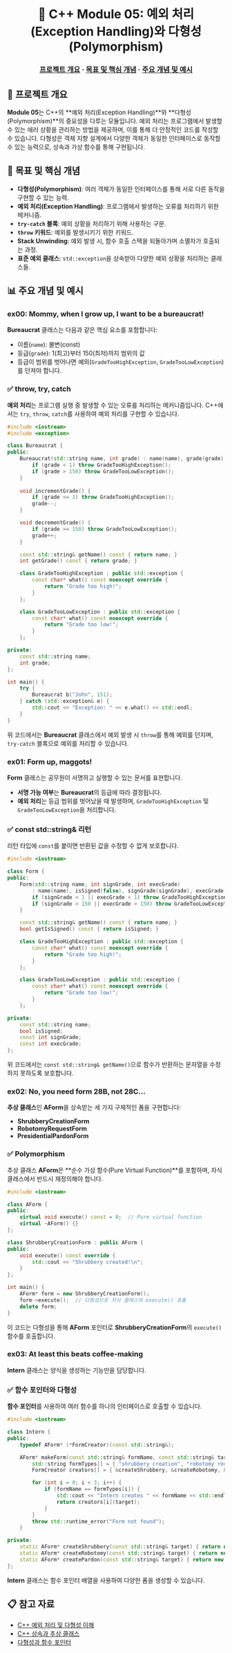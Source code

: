 <h1 align="center">
    🏰 C++ Module 05: 예외 처리(Exception Handling)와 다형성(Polymorphism)
</h1>

<h3 align="center">
	<a href="#프로젝트-개요">프로젝트 개요</a>
	<span> · </span>
	<a href="#목표-및-핵심-개념">목표 및 핵심 개념</a>
	<span> · </span>
	<a href="#주요-개념-및-예시">주요 개념 및 예시</a>
</h3>


## 📘 프로젝트 개요

**Module 05**는 C++의 **예외 처리(Exception Handling)**와 **다형성(Polymorphism)**의 중요성을 다루는 모듈입니다. 예외 처리는 프로그램에서 발생할 수 있는 에러 상황을 관리하는 방법을 제공하며, 이를 통해 더 안정적인 코드를 작성할 수 있습니다. 다형성은 객체 지향 설계에서 다양한 객체가 동일한 인터페이스로 동작할 수 있는 능력으로, 상속과 가상 함수를 통해 구현됩니다.


## 📂 목표 및 핵심 개념

- **다형성(Polymorphism)**: 여러 객체가 동일한 인터페이스를 통해 서로 다른 동작을 구현할 수 있는 능력.
- **예외 처리(Exception Handling)**: 프로그램에서 발생하는 오류를 처리하기 위한 메커니즘.
- **`try-catch` 블록**: 예외 상황을 처리하기 위해 사용하는 구문.
- **`throw` 키워드**: 예외를 발생시키기 위한 키워드.
- **Stack Unwinding**: 예외 발생 시, 함수 호출 스택을 되돌아가며 소멸자가 호출되는 과정.
- **표준 예외 클래스**: `std::exception`을 상속받아 다양한 예외 상황을 처리하는 클래스들.


## 📊 주요 개념 및 예시

### ex00: Mommy, when I grow up, I want to be a bureaucrat!


**Bureaucrat** 클래스는 다음과 같은 핵심 요소를 포함합니다:
- 이름(`name`): 불변(const)
- 등급(`grade`): 1(최고)부터 150(최저)까지 범위의 값
- 등급이 범위를 벗어나면 예외(`GradeTooHighException`, `GradeTooLowException`)를 던져야 합니다.

### ✅ throw, try, catch

**예외 처리**는 프로그램 실행 중 발생할 수 있는 오류를 처리하는 메커니즘입니다. C++에서는 `try`, `throw`, `catch`를 사용하여 예외 처리를 구현할 수 있습니다.

```cpp
#include <iostream>
#include <exception>

class Bureaucrat {
public:
    Bureaucrat(std::string name, int grade) : name(name), grade(grade) {
        if (grade < 1) throw GradeTooHighException();
        if (grade > 150) throw GradeTooLowException();
    }
    
    void incrementGrade() {
        if (grade <= 1) throw GradeTooHighException();
        grade--;
    }

    void decrementGrade() {
        if (grade >= 150) throw GradeTooLowException();
        grade++;
    }

    const std::string& getName() const { return name; }
    int getGrade() const { return grade; }

    class GradeTooHighException : public std::exception {
        const char* what() const noexcept override {
            return "Grade too high!";
        }
    };

    class GradeTooLowException : public std::exception {
        const char* what() const noexcept override {
            return "Grade too low!";
        }
    };

private:
    const std::string name;
    int grade;
};

int main() {
    try {
        Bureaucrat b("John", 151);
    } catch (std::exception& e) {
        std::cout << "Exception: " << e.what() << std::endl;
    }
}
```

위 코드에서는 **Bureaucrat** 클래스에서 예외 발생 시 `throw`를 통해 예외를 던지며, `try-catch` 블록으로 예외를 처리할 수 있습니다.


### ex01: Form up, maggots!


**Form** 클래스는 공무원이 서명하고 실행할 수 있는 문서를 표현합니다.

- **서명 가능 여부**는 **Bureaucrat**의 등급에 따라 결정됩니다.
- **예외 처리**는 등급 범위를 벗어났을 때 발생하며, `GradeTooHighException` 및 `GradeTooLowException`을 처리합니다.

### ✅ const std::string& 리턴

리턴 타입에 `const`를 붙이면 반환된 값을 수정할 수 없게 보호합니다.

```cpp
#include <iostream>

class Form {
public:
    Form(std::string name, int signGrade, int execGrade)
        : name(name), isSigned(false), signGrade(signGrade), execGrade(execGrade) {
        if (signGrade < 1 || execGrade < 1) throw GradeTooHighException();
        if (signGrade > 150 || execGrade > 150) throw GradeTooLowException();
    }

    const std::string& getName() const { return name; }
    bool getIsSigned() const { return isSigned; }

    class GradeTooHighException : public std::exception {
        const char* what() const noexcept override {
            return "Grade too high!";
        }
    };

    class GradeTooLowException : public std::exception {
        const char* what() const noexcept override {
            return "Grade too low!";
        }
    };

private:
    const std::string name;
    bool isSigned;
    const int signGrade;
    const int execGrade;
};
```

위 코드에서는 `const std::string& getName()`으로 함수가 반환하는 문자열을 수정하지 못하도록 보호합니다.


### ex02: No, you need form 28B, not 28C…


**추상 클래스**인 **AForm**을 상속받는 세 가지 구체적인 폼을 구현합니다:
- **ShrubberyCreationForm**
- **RobotomyRequestForm**
- **PresidentialPardonForm**

### ✅ Polymorphism

추상 클래스 **AForm**은 **순수 가상 함수(Pure Virtual Function)**를 포함하며, 자식 클래스에서 반드시 재정의해야 합니다.

```cpp
#include <iostream>

class AForm {
public:
    virtual void execute() const = 0;  // Pure virtual function
    virtual ~AForm() {}
};

class ShrubberyCreationForm : public AForm {
public:
    void execute() const override {
        std::cout << "Shrubbery created!\n";
    }
};

int main() {
    AForm* form = new ShrubberyCreationForm();
    form->execute();  // 다형성으로 자식 클래스의 execute() 호출
    delete form;
}
```

이 코드는 다형성을 통해 **AForm** 포인터로 **ShrubberyCreationForm**의 `execute()` 함수를 호출합니다.


### ex03: At least this beats coffee-making


**Intern** 클래스는 양식을 생성하는 기능만을 담당합니다.

### ✅ 함수 포인터와 다형성

**함수 포인터**를 사용하여 여러 함수를 하나의 인터페이스로 호출할 수 있습니다.

```cpp
#include <iostream>

class Intern {
public:
    typedef AForm* (*FormCreator)(const std::string&);

    AForm* makeForm(const std::string& formName, const std::string& target) {
        std::string formTypes[] = { "shrubbery creation", "robotomy request", "presidential pardon" };
        FormCreator creators[] = { &createShrubbery, &createRobotomy, &createPardon };

        for (int i = 0; i < 3; i++) {
            if (formName == formTypes[i]) {
                std::cout << "Intern creates " << formName << std::endl;
                return creators[i](target);
            }
        }
        throw std::runtime_error("Form not found");
    }

private:
    static AForm* createShrubbery(const std::string& target) { return new ShrubberyCreationForm(target); }
    static AForm* createRobotomy(const std::string& target) { return new RobotomyRequestForm(target); }
    static AForm* createPardon(const std::string& target) { return new PresidentialPardonForm(target); }
};
```

**Intern** 클래스는 함수 포인터 배열을 사용하여 다양한 폼을 생성할 수 있습니다.


## 📋 참고 자료

- [C++ 예외 처리 및 다형성 이해](https://boycoding.tistory.com/219)
- [C++ 상속과 추상 클래스](https://modoocode.com/139)
- [다형성과 함수 포인터](https://modoocode.com/150)
